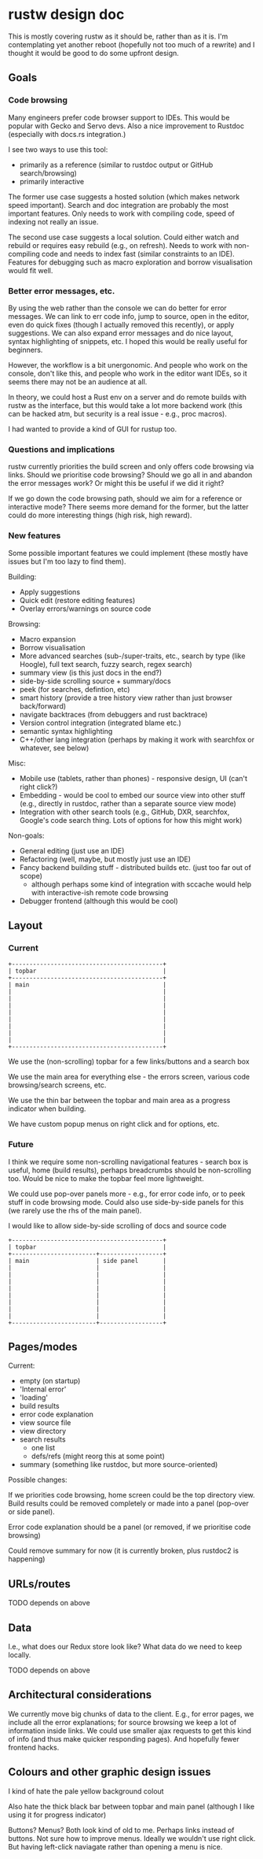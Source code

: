 # rustw design doc

This is mostly covering rustw as it should be, rather than as it is. I'm
contemplating yet another reboot (hopefully not too much of a rewrite) and I
thought it would be good to do some upfront design.

## Goals

### Code browsing

Many engineers prefer code browser support to IDEs. This would be popular with
Gecko and Servo devs. Also a nice improvement to Rustdoc (especially with
docs.rs integration.)

I see two ways to use this tool:

* primarily as a reference (similar to rustdoc output or GitHub search/browsing)
* primarily interactive

The former use case suggests a hosted solution (which makes network speed
important). Search and doc integration are probably the most important features.
Only needs to work with compiling code, speed of indexing not really an issue.

The second use case suggests a local solution. Could either watch and rebuild or
requires easy rebuild (e.g., on refresh). Needs to work with non-compiling code
and needs to index fast (similar constraints to an IDE). Features for debugging
such as macro exploration and borrow visualisation would fit well.


### Better error messages, etc.

By using the web rather than the console we can do better for error messages. We
can link to err code info, jump to source, open in the editor, even do quick
fixes (though I actually removed this recently), or apply suggestions. We can
also expand error messages and do nice layout, syntax highlighting of snippets,
etc. I hoped this would be really useful for beginners.

However, the workflow is a bit unergonomic. And people who work on the console,
don't like this, and people who work in the editor want IDEs, so it seems there
may not be an audience at all.

In theory, we could host a Rust env on a server and do remote builds with rustw
as the interface, but this would take a lot more backend work (this can be
hacked atm, but security is a real issue - e.g., proc macros).

I had wanted to provide a kind of GUI for rustup too.


### Questions and implications

rustw currently priorities the build screen and only offers code browsing via
links. Should we prioritise code browsing? Should we go all in and abandon the
error messages work? Or might this be useful if we did it right?

If we go down the code browsing path, should we aim for a reference or
interactive mode? There seems more demand for the former, but the latter could
do more interesting things (high risk, high reward).


### New features

Some possible important features we could implement (these mostly have issues
but I'm too lazy to find them).

Building:

* Apply suggestions
* Quick edit (restore editing features)
* Overlay errors/warnings on source code

Browsing:

* Macro expansion
* Borrow visualisation
* More advanced searches (sub-/super-traits, etc., search by type (like Hoogle), full text search, fuzzy search, regex search)
* summary view (is this just docs in the end?)
* side-by-side scrolling source + summary/docs
* peek (for searches, defintion, etc)
* smart history (provide a tree history view rather than just browser back/forward)
* navigate backtraces (from debuggers and rust backtrace)
* Version control integration (integrated blame etc.)
* semantic syntax highlighting
* C++/other lang integration (perhaps by making it work with searchfox or whatever, see below)

Misc:

* Mobile use (tablets, rather than phones) - responsive design, UI (can't right click?)
* Embedding - would be cool to embed our source view into other stuff (e.g., directly in rustdoc, rather than a separate source view mode)
* Integration with other search tools (e.g., GitHub, DXR, searchfox, Google's code search thing. Lots of options for how this might work)

Non-goals:

* General editing (just use an IDE)
* Refactoring (well, maybe, but mostly just use an IDE)
* Fancy backend building stuff - distributed builds etc. (just too far out of scope)
  - although perhaps some kind of integration with sccache would help with interactive-ish remote code browsing
* Debugger frontend (although this would be cool)

## Layout

### Current

```
+-------------------------------------------+
| topbar                                    |
+-------------------------------------------+
| main                                      |
|                                           |
|                                           |
|                                           |
|                                           |
|                                           |
|                                           |
|                                           |
|                                           |
+-------------------------------------------+
```

We use the (non-scrolling) topbar for a few links/buttons and a search box

We use the main area for everything else - the errors screen, various code browsing/search screens, etc.

We use the thin bar between the topbar and main area as a progress indicator when building.

We have custom popup menus on right click and for options, etc.


### Future

I think we require some non-scrolling navigational features - search box is
useful, home (build results), perhaps breadcrumbs should be non-scrolling too.
Would be nice to make the topbar feel more lightweight.

We could use pop-over panels more - e.g., for error code info, or to peek stuff
in code browsing mode. Could also use side-by-side panels for this (we rarely
use the rhs of the main panel).

I would like to allow side-by-side scrolling of docs and source code

```
+-------------------------------------------+
| topbar                                    |
+------------------------+------------------+
| main                   | side panel       |
|                        |                  |
|                        |                  |
|                        |                  |
|                        |                  |
|                        |                  |
|                        |                  |
|                        |                  |
|                        |                  |
+------------------------+------------------+
```


## Pages/modes

Current:

* empty (on startup)
* 'Internal error'
* 'loading'
* build results
* error code explanation
* view source file
* view directory
* search results
  - one list
  - defs/refs (might reorg this at some point)
* summary (something like rustdoc, but more source-oriented)

Possible changes:

If we priorities code browsing, home screen could be the top directory view.
Build results could be removed completely or made into a panel (pop-over or side
panel).

Error code explanation should be a panel (or removed, if we prioritise code browsing)

Could remove summary for now (it is currently broken, plus rustdoc2 is happening)


## URLs/routes

TODO depends on above


## Data

I.e., what does our Redux store look like? What data do we need to keep locally.

TODO depends on above


## Architectural considerations

We currently move big chunks of data to the client. E.g., for error pages, we
include all the error explanations; for source browsing we keep a lot of
information inside links. We could use smaller ajax requests to get this kind of
info (and thus make quicker responding pages). And hopefully fewer frontend
hacks.


## Colours and other graphic design issues

I kind of hate the pale yellow background colout

Also hate the thick black bar between topbar and main panel (although I like
using it for progress indicator)

Buttons? Menus? Both look kind of old to me. Perhaps links instead of buttons.
Not sure how to improve menus. Ideally we wouldn't use right click. But having
left-click naviagate rather than opening a menu is nice.
